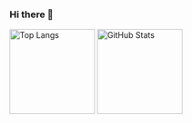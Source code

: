 ### Hi there 👋
<p align="left"> 
  <img alt="Top Langs" height="150px" src="https://github-readme-stats.vercel.app/api/top-langs/?username=draobfrus&layout=compact&show_icons=true&theme=dracula" />
  <img alt="GitHub Stats" height="150px" src="https://github-readme-stats.vercel.app/api?username=draobfrus&theme=dracula&show_icons=true" />
</p>


<!--
**draobfrus/draobfrus** is a ✨ _special_ ✨ repository because its `README.md` (this file) appears on your GitHub profile.

Here are some ideas to get you started:

- 🔭 I’m currently working on ...
- 🌱 I’m currently learning ...
- 👯 I’m looking to collaborate on ...
- 🤔 I’m looking for help with ...
- 💬 Ask me about ...
- 📫 How to reach me: ...
- 😄 Pronouns: ...
- ⚡ Fun fact: ...
-->
